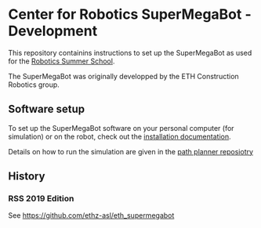 # Center for Robotics SuperMegaBot - Development

This repository containins instructions to set up the SuperMegaBot as used for the [Robotics Summer School](https://center-for-robotics.ethz.ch/education/summer-school.html).

The SuperMegaBot was originally developped by the ETH Construction Robotics group.

## Software setup
To set up the SuperMegaBot software on your personal computer (for simulation) or on the robot, check out the [installation documentation](doc/software_install.md).

Details on how to run the simulation are given in the [path planner reposiotry](https://github.com/VIS4ROB-lab/smb_path_planner)

## History
### RSS 2019 Edition
See https://github.com/ethz-asl/eth_supermegabot
